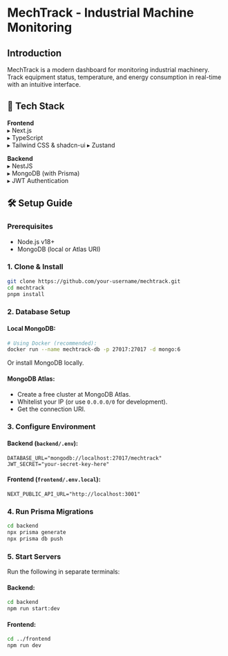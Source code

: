 # MechTrack - Industrial Machine Monitoring

## Introduction
MechTrack is a modern dashboard for monitoring industrial machinery. Track equipment status, temperature, and energy consumption in real-time with an intuitive interface.

## 🚀 Tech Stack

**Frontend**  
▸ Next.js   
▸ TypeScript   
▸ Tailwind CSS & shadcn-ui
▸ Zustand



**Backend**  
▸ NestJS  
▸ MongoDB (with Prisma)  
▸ JWT Authentication


## 🛠️ Setup Guide

### Prerequisites
- Node.js v18+
- MongoDB (local or Atlas URI)

### 1. Clone & Install
```bash
git clone https://github.com/your-username/mechtrack.git
cd mechtrack
pnpm install
```

### 2. Database Setup
#### Local MongoDB:
```bash
# Using Docker (recommended):
docker run --name mechtrack-db -p 27017:27017 -d mongo:6
```
Or install MongoDB locally.

#### MongoDB Atlas:
- Create a free cluster at MongoDB Atlas.
- Whitelist your IP (or use `0.0.0.0/0` for development).
- Get the connection URI.

### 3. Configure Environment
#### Backend (`backend/.env`):
```env
DATABASE_URL="mongodb://localhost:27017/mechtrack"
JWT_SECRET="your-secret-key-here"
```

#### Frontend (`frontend/.env.local`):
```env
NEXT_PUBLIC_API_URL="http://localhost:3001"
```

### 4. Run Prisma Migrations
```bash
cd backend
npx prisma generate
npx prisma db push
```

### 5. Start Servers
Run the following in separate terminals:

#### Backend:
```bash
cd backend
npm run start:dev
```

#### Frontend:
```bash
cd ../frontend
npm run dev
```


